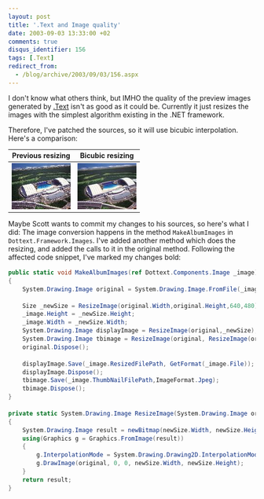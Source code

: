 ```yaml
---
layout: post
title: '.Text and Image quality'
date: 2003-09-03 13:33:00 +02
comments: true
disqus_identifier: 156
tags: [.Text]
redirect_from:
  - /blog/archive/2003/09/03/156.aspx
---
```


I don't know what others think, but IMHO the quality of the preview images generated by [.Text](http://scottwater.com/dottext/) isn't as good as it could be. Currently it just resizes the images with the simplest algorithm existing in the .NET framework.

Therefore, I've patched the sources, so it will use bicubic interpolation. Here's a comparison:

| Previous resizing                                    | Bicubic resizing                                     |
|------------------------------------------------------|------------------------------------------------------|
| ![Standard resizing](/files/archive/pool_simple.jpg) | ![Bicubic resizing](/files/archive/pool_bicubic.jpg) |

Maybe Scott wants to commit my changes to his sources, so here's what I did: The image conversion happens in the method `MakeAlbumImages` in `Dottext.Framework.Images`. I've added another method which does the resizing, and added the calls to it in the original method. Following the affected code snippet, I've marked my changes bold:

``` C#
public static void MakeAlbumImages(ref Dottext.Components.Image _image)
{
    System.Drawing.Image original = System.Drawing.Image.FromFile(_image.OriginalFilePath);

    Size _newSize = ResizeImage(original.Width,original.Height,640,480);
    _image.Height = _newSize.Height;
    _image.Width = _newSize.Width;
    System.Drawing.Image displayImage = ResizeImage(original,_newSize);
    System.Drawing.Image tbimage = ResizeImage(original, ResizeImage(original.Width,original.Height,120,120));
    original.Dispose();

    displayImage.Save(_image.ResizedFilePath, GetFormat(_image.File));
    displayImage.Dispose();
    tbimage.Save(_image.ThumbNailFilePath,ImageFormat.Jpeg);
    tbimage.Dispose();
}

private static System.Drawing.Image ResizeImage(System.Drawing.Image original, Size newSize)
{
    System.Drawing.Image result = newBitmap(newSize.Width, newSize.Height);
    using(Graphics g = Graphics.FromImage(result))
    {
        g.InterpolationMode = System.Drawing.Drawing2D.InterpolationMode.HighQualityBicubic;
        g.DrawImage(original, 0, 0, newSize.Width, newSize.Height);
    }
    return result;
}
```

